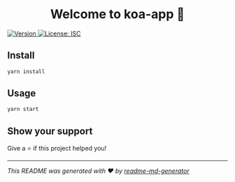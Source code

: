 <h1 align="center">Welcome to koa-app 👋</h1>
<p>
  <a href="https://www.npmjs.com/package/koa-app" target="_blank">
    <img alt="Version" src="https://img.shields.io/npm/v/koa-app.svg">
  </a>
  <a href="#" target="_blank">
    <img alt="License: ISC" src="https://img.shields.io/badge/License-ISC-yellow.svg" />
  </a>
</p>

## Install

```sh
yarn install
```

## Usage

```sh
yarn start
```

## Show your support

Give a ⭐️ if this project helped you!

---

_This README was generated with ❤️ by [readme-md-generator](https://github.com/kefranabg/readme-md-generator)_
